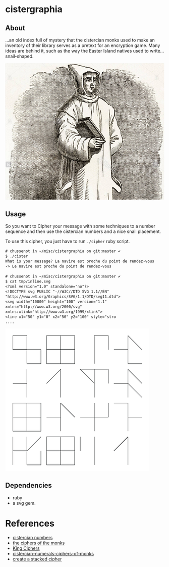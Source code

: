 cistergraphia
=============

About
-----

...an old index full of mystery that the cistercian monks used to make 
an inventory of their library serves as a pretext for an encryption game. 
Many ideas are behind it, such as the way the Easter Island natives used to write... snail-shaped.

![monk](monk.png)

Usage
-----

So you want to Cipher your message with some techniques to a number sequence
and then use the cistercian numbers and a nice snail placement.

To use this cipher, you just have to run `./cipher` ruby script.

```
# chussenot in ~/misc/cistergraphia on git:master ✔
$ ./cister
What is your message? La navire est proche du point de rendez-vous
-> Le navire est proche du point de rendez-vous

# chussenot in ~/misc/cistergraphia on git:master ✔
$ cat tmp/inline.svg
<?xml version="1.0" standalone="no"?>
<!DOCTYPE svg PUBLIC "-//W3C//DTD SVG 1.1//EN" "http://www.w3.org/Graphics/SVG/1.1/DTD/svg11.dtd">
<svg width="10000" height="100" version="1.1" xmlns="http://www.w3.org/2000/svg" xmlns:xlink="http://www.w3.org/1999/xlink">
<line x1="50" y1="0" x2="50" y2="100" style="stro
....

```

![chars](chars-square.png)

Dependencies
------------

* ruby
* a svg gem.

References
==========

- [cistercian numbers](https://glossographia.wordpress.com/2013/07/09/cistercian-number-magic-of-the-boy-scouts/)
- [the ciphers of the monks](https://en.wikipedia.org/wiki/The_Ciphers_of_the_Monks)
- [King Ciphers](http://akira.ruc.dk/~jensh/Publications/2002%7bR%7d21_King_Ciphers.PDF)
- [cistercian-numerals-ciphers-of-monks](http://luxoccultapress.blogspot.fr/2013/01/cistercian-numerals-ciphers-of-monks.html)
- [create a stacked cipher](https://www.wikihow.com/Create-a-Stacked-Cipher)

